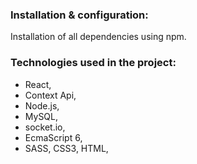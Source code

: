 ### Installation & configuration:

Installation of all dependencies using npm.

### Technologies used in the project:

* React,
* Context Api,
* Node.js,
* MySQL,
* socket.io,
* EcmaScript 6,
* SASS, CSS3, HTML,
